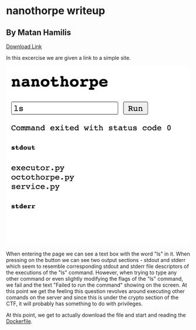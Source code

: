 # nanothorpe writeup

## By Matan Hamilis

[Download Link](./nanothorpe-d2095dcfeda4b08d.tar.xz)

In this excercise we are given a link to a simple site.

![](site.png)

When entering the page we can see a text box with the word "ls" in it.
When pressing on the button we can see two output sections - stdout and stderr which seem to resemble corresponding stdout and stderr file descriptors of the executions of the "ls" command.
However, when trying to type any other command or even slightly modifying the flags of the "ls" command, we fail and the text "Failed to run the command" showing on the screen.
At this point we get the feeling this question revolves around executing other comands on the server and since this is under the crypto section of the CTF, it will probably has something to do with privileges.

At this point, we get to actually download the file and start and reading the [Dockerfile](./nanothorpe/Dockerfile).
